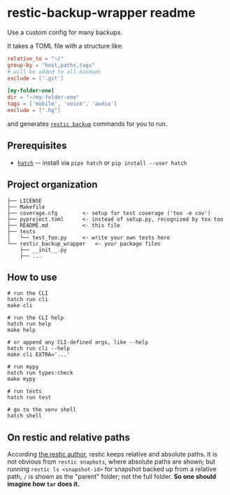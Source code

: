 # restic-backup-wrapper readme

Use a custom config for many backups.

It takes a TOML file with a structure like:
```toml
relative_to = "~/"
group-by = "host,paths,tags"
# will be added to all backups
exclude = ['.git']

[my-folder-one]
dir = "~/my-folder-one"
tags = ['mobile', 'voice', 'audio']
exclude = [".hg"]
```

and generates [`restic backup`](https://restic.readthedocs.io/en/latest/040_backup.html) commands for you to run.

## Prerequisites

* [`hatch`](https://hatch.pypa.io/) -- install via `pipx hatch` or `pip install --user hatch`

## Project organization

```
├── LICENSE
├── Makefile
├── coverage.cfg        <- setup for test coverage ('tox -e cov')
├── pyproject.toml      <- instead of setup.py, recognized by tox too
├── README.md           <- this file
├── tests
│   └── test_foo.py     <- write your own tests here
└── restic_backup_wrapper   <- your package files
    ├── __init__.py
    ├── ...
```

## How to use

```console
# run the CLI
hatch run cli
make cli

# run the CLI help
hatch run help
make help

# or append any CLI-defined args, like --help
hatch run cli --help
make cli EXTRA='...'

# run mypy
hatch run types:check
make mypy

# run tests
hatch run test

# go to the venv shell
hatch shell
```

## On restic and relative paths

According [the restic author](https://forum.restic.net/t/backing-up-restoring-relative-paths/744/2), restic keeps relative and absolute paths.
It is not obvious from `restic snaphots`, where absolute paths are shown; but running `restic ls <snapshot-id>` for snapshot backed up from a relative path, `/` is shown as the "parent" folder; not the full folder.
**So one should imagine how `tar` does it.**
